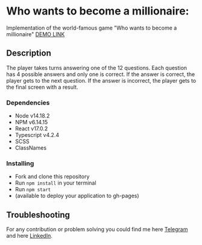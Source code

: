# Who wants to become a millionaire:

Implementation of the world-famous game "Who wants to become a millionaire"
[DEMO LINK](https://vlad-demchuk.github.io/who-wants-to-become-a-millionaire/)

## Description

The player takes turns answering one of the 12 questions. Each question has 4 possible answers and only one is correct. If the answer is correct, the player gets to the next question. If the answer is incorrect, the player gets to the final screen with a result.

### Dependencies
* Node v14.18.2
* NPM v6.14.15
* React v17.0.2
* Typescript v4.2.4
* SCSS
* ClassNames

### Installing
* Fork and clone this repository
* Run `npm install` in your terminal
* Run `npm start`
* (available to deploy your application to gh-pages)

## Troubleshooting
For any contribution or problem solving you could find me here [Telegram](https://t.me/Vlad_Demchuk) and here [LinkedIn](https://www.linkedin.com/in/vlad-demchuk-b3071523b/).